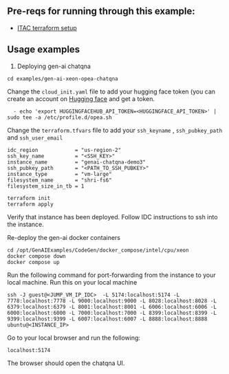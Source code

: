 ## Pre-reqs for running through this example:

- [ITAC terraform setup](../../DEVELOPMENT.md)

## Usage examples

1. Deploying  gen-ai chatqna
```shell
cd examples/gen-ai-xeon-opea-chatqna
```
Change the `cloud_init.yaml` file to add your hugging face token (you can create an account on  [Hugging face](https://huggingface.co/settings/tokens) and get a token.
```shell
  - echo 'export HUGGINGFACEHUB_API_TOKEN=<HUGGINGFACE_API_TOKEN>' | sudo tee -a /etc/profile.d/opea.sh
```
Change the `terraform.tfvars` file to add your `ssh_keyname` , `ssh_pubkey_path` and `ssh_user_email`
```shell
idc_region            = "us-region-2"
ssh_key_name          = "<SSH_KEY>"
instance_name         = "genai-chatqna-demo3"
ssh_pubkey_path       = "<PATH_TO_SSH_PUBKEY>"
instance_type         = "vm-large"
filesystem_name       = "shri-fs6"
filesystem_size_in_tb = 1
```
```shell
terraform init
terraform apply
```
Verify that instance has been deployed. Follow IDC instructions to ssh into the instance.

Re-deploy the gen-ai docker containers
```shell
cd /opt/GenAIExamples/CodeGen/docker_compose/intel/cpu/xeon
docker compose down
docker compose up
```

Run the following command for port-forwarding from the instance to your local machine. Run this on your local machine
```shell
ssh -J guest@<JUMP_VM_IP_IDC>  -L 5174:localhost:5174 -L 7778:localhost:7778 -L 9000:localhost:9000 -L 8028:localhost:8028 -L 6379:localhost:6379 -L 8001:localhost:8001 -L 6006:localhost:6006 -L 6000:localhost:6000 -L 7000:localhost:7000 -L 8399:localhost:8399 -L 9399:localhost:9399 -L 6007:localhost:6007 -L 8888:localhost:8888  ubuntu@<INSTANCE_IP>
```

Go to your local browser and run the following:
```
localhost:5174
```
The browser should open the chatqna UI.
